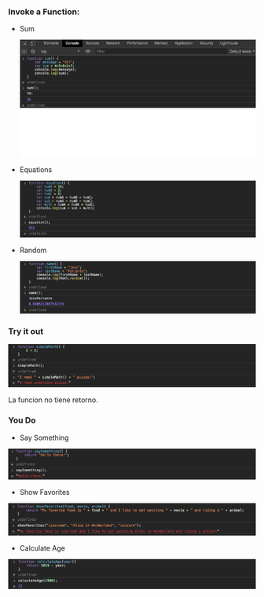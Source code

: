 ### Invoke a Function:

* Sum

  ![Sum](images/ss_js4.png)
* Equations 

  ![Equations](images/ss_js5.png)

* Random 

  ![Random](images/ss_js6.png)

### Try it out

  ![SimpleMath](images/ss_js7.png)

La funcion no tiene retorno.

### You Do

* Say Something 

![Say Something](images/ss_js8.png)

* Show Favorites 

![Show Favorites](images/ss_js9.png)

* Calculate Age 

![Calculate Age](images/ss_js10.png)
